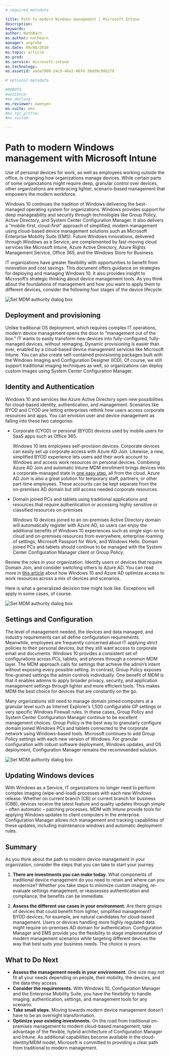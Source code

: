 ```yaml
---
# required metadata

title: Path to modern Windows management | Microsoft Intune
description:
keywords:
author: NathBarnms.author: nathbarn
manager: angrobe
ms.date: 09/08/2016
ms.topic: article
ms.prod:
ms.service: microsoft-intune
ms.technology:
ms.assetid: aada7909-24c9-46e2-88f0-38dd9c99b2f8

# optional metadata

#ROBOTS:
#audience:
#ms.devlang:
ms.reviewer: owenyen
ms.suite: ems
#ms.tgt_pltfrm:
#ms.custom:

---
```


# Path to modern Windows management with Microsoft Intune

Use of personal devices for work, as well as employees working outside the office, is changing how organizations manage devices. While certain parts of some organizations might require deep, granular control over devices, other organizations are embracing lighter, scenario-based management that empowers the modern workforce.

Windows 10 continues the tradition of Windows delivering the best-managed operating system for organizations. Windows provides support for deep manageability and security through technologies like Group Policy, Active Directory, and System Center Configuration Manager. It also delivers a “mobile-first, cloud-first” approach of simplified, modern management using cloud-based device management solutions such as Microsoft Enterprise Mobility Suite (EMS). Future Windows innovations, delivered through Windows as a Service, are complemented by fast-moving cloud services like Microsoft Intune, Azure Active Directory, Azure Rights Management Service, Office 365, and the Windows Store for Business.

IT organizations have greater flexibility with opportunities to benefit from innovation and cost savings. This document offers guidance on strategies for deploying and managing Windows 10. It also provides insight to Microsoft’s strategic thinking about device management tools. As you think about the foundations of management and how you want to apply them to different devices, consider the following four stages of the device lifecycle:

![Set MDM authority dialog box](../media/mdm-path-stages.png)

## Deployment and provisioning

Unlike traditional OS deployment, which requires complex IT operations, modern device management opens the door to “management out of the box.” IT wants to easily transform new devices into fully-configured, fully-managed devices, without reimaging.  Dynamic provisioning is easier than ever, enabled by a cloud-based device management services like Microsoft Intune. You can also create self-contained provisioning packages built with the Windows Imaging and Configuration Designer (ICD). Of course, we still support traditional imaging techniques as well, so organizations can deploy custom images using System Center Configuration Manager.

## Identity and Authentication

Windows 10 and services like Azure Active Directory open new possibilities for cloud-based identity, authentication, and management. Scenarios like BYOD and CYOD are letting enterprises rethink how users access corporate resources and apps. You can envision user and device management as falling into these two categories:

- Corporate (CYOD) or personal (BYOD) devices used by mobile users for SaaS apps such as Office 365.

  Windows 10 lets employees self-provision devices. Corporate devices can easily set up corporate access with Azure AD Join. Likewise, a new, simplified BYOD experience lets users add their work account to Windows and access work resources on personal devices. Combining Azure AD Join and automatic Intune MDM enrollment brings devices into a corporate-managed state in [one easy step](https://blogs.technet.microsoft.com/ad/2015/08/14/windows-10-azure-ad-and-microsoft-intune-automatic-mdm-enrollment-powered-by-the-cloud/), all from the cloud. Azure AD Join is also a great solution for temporary staff, partners, or other part-time employees. These accounts can be kept separate from the on-premises AD domain but still access needed corporate resources.
- Domain joined PCs and tablets using traditional applications and resources that require authentication or accessing highly sensitive or classified resources on-premises

  Windows 10 devices joined to an on-premises Active Directory domain will automatically register with Azure AD, so users can enjoy the additional benefits of Windows 10 experiences such as single sign-on to cloud and on-premises resources from everywhere, enterprise roaming of settings, Microsoft Passport for Work, and Windows Hello. Domain joined PCs and tablets should continue to be managed with the System Center Configuration Manager client or Group Policy.

Review the roles in your organization. Identify users or devices that require Domain Join, and consider switching others to Azure AD. You can read more in [this article](https://azure.microsoft.com/en-us/documentation/articles/active-directory-azureadjoin-windows10-devices/) about how Windows 10 and Azure AD optimize access to work resources across a mix of devices and scenarios.

Here is what a generalized decision tree might look like. Exceptions will apply in some cases, of course.

![Set MDM authority dialog box](../media/mdm-path-stages-flow1.png)

## Settings and Configuration

The level of management needed, the devices and data managed, and industry requirements can all define configuration requirements. Meanwhile, employees are frequently concerned about IT applying strict policies to their personal devices, but they still want access to corporate email and documents. Windows 10 provides a consistent set of configurations across PCs, tablets, and phones through a common MDM layer. The MDM approach calls for settings that achieve the admin’s intent without exposing every possible setting. In contrast, Group Policy exposes fine-grained settings the admin controls individually. One benefit of MDM is that it enables admins to apply broader privacy, security, and application management settings through lighter and more efficient tools. This makes MDM the best choice for devices that are constantly on the go.

Many organizations still need to manage domain joined computers at a granular level such as Internet Explorer’s 1,500 configurable GP settings or very specific Windows Firewall rules. In these cases, Group Policy and System Center Configuration Manager continue to be excellent management choices. Group Policy is the best way to granularly configure domain joined Windows PCs and tablets connected to the corporate network using Windows-based tools. Microsoft continues to add Group Policy settings with each new version of Windows. For granular configuration with robust software deployment, Windows updates, and OS deployment, Configuration Manager remains the recommended solution.

![Set MDM authority dialog box](../media/mdm-path-stages-flow2.png)

## Updating Windows devices

With Windows as a Service, IT organizations no longer need to perform complex imaging (wipe-and-load) processes with each new Windows release. Whether on current branch (CB) or current branch for business (CBB), devices receive the latest feature and quality updates through simple – often automatic – patching processes. MDM with Intune provide tools for applying Windows updates to client computers in the enterprise. Configuration Manager allows rich management and tracking capabilities of these updates, including maintenance windows and automatic deployment rules.

## Summary

As you think about the path to modern device management in your organization, consider the steps that you can take to start your journey.

1. **There are investments you can make today.** What components of traditional device management do you need to retain and where can you modernize? Whether you take steps to minimize custom imaging, re-evaluate settings management, or reassesses authentication and compliance, the benefits can be immediate.

2. **Assess the different use cases in your environment.** Are there groups of devices that could benefit from lighter, simplified management? BYOD devices, for example, are natural candidates for cloud-based management. Users or devices handling more highly regulated data might require on-premises AD domain for authentication. Configuration Manager and EMS provide you the flexibility to stage implementation of modern management scenarios while targeting different devices the way that best suits your business needs. The choice is yours.

## What to Do Next

- **Assess the management needs in your environment.** One size may not fit all your needs depending on people, their mobility, the devices, and the data they access.
- **Consider the requirements.** With Windows 10, Configuration Manager and the Enterprise Mobility Suite, you have the flexibility to handle imaging, authentication, settings, and management tools for any scenario.
- **Take small steps.** Moving towards modern device management doesn’t have to be an overnight transformation.
- **Optimize your existing investments.** On the road from traditional on-premises management to modern cloud-based management, take advantage of the flexible, hybrid architecture of Configuration Manager and Intune. As additional capabilities become available in the cloud-identity/MDM model, Microsoft is committed to providing a clear path from traditional to modern management.
